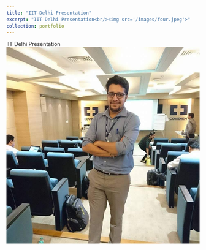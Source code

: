 ```yaml
---
title: "IIT-Delhi-Presentation"
excerpt: "IIT Delhi Presentation<br/><img src='/images/four.jpeg'>"
collection: portfolio
---
```


IIT Delhi Presentation
![four.jpeg](..%2Fimages%2Ffour.jpeg)